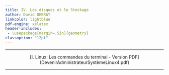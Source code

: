 ```yaml
---
title: IV. Les disques et le Stockage
author: David DEBRAY
linkcolor: lightblue
pdf-engine: xelatex
header-includes:
 - \usepackage[margin=.5in]{geometry}
classoption: "12pt"
---
```

<link rel="icon" href="favicon.png" type="image/png" />




---

<p style="text-align: center"> [I. Linux: Les commandes du terminal - Version PDF](DevenirAdministrateurSystèmeLinux4.pdf) </p>

---

